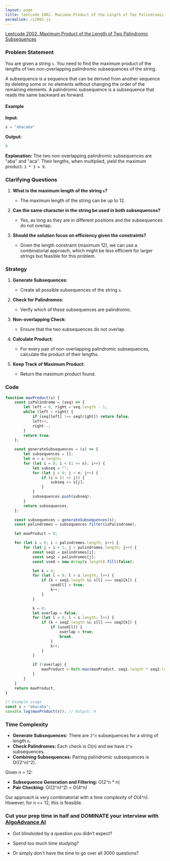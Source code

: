 ```yaml
---
layout: page
title: leetcode 2002. Maximum Product of the Length of Two Palindromic Subsequences
permalink: /s2002-js
---
```

[Leetcode 2002. Maximum Product of the Length of Two Palindromic Subsequences](https://algoadvance.github.io/algoadvance/l2002)
### Problem Statement

You are given a string `s`. You need to find the maximum product of the lengths of two non-overlapping palindromic subsequences of the string.

A subsequence is a sequence that can be derived from another sequence by deleting some or no elements without changing the order of the remaining elements. A palindromic subsequence is a subsequence that reads the same backward as forward.

#### Example
**Input:**
```javascript
s = "abacaba"
```
**Output:**
```javascript
9
```
**Explanation:**
The two non-overlapping palindromic subsequences are "aba" and "aca". Their lengths, when multiplied, yield the maximum product: `3 * 3 = 9`.

### Clarifying Questions

1. **What is the maximum length of the string `s`?**
   - The maximum length of the string can be up to 12.

2. **Can the same character in the string be used in both subsequences?**
   - Yes, as long as they are in different positions and the subsequences do not overlap.

3. **Should the solution focus on efficiency given the constraints?**
   - Given the length constraint (maximum 12), we can use a combinatorial approach, which might be less efficient for larger strings but feasible for this problem.

### Strategy

1. **Generate Subsequences:**
   - Create all possible subsequences of the string `s`. 

2. **Check for Palindromes:**
   - Verify which of these subsequences are palindromic.

3. **Non-overlapping Check:**
   - Ensure that the two subsequences do not overlap.

4. **Calculate Product:**
   - For every pair of non-overlapping palindromic subsequences, calculate the product of their lengths.

5. **Keep Track of Maximum Product:**
   - Return the maximum product found.

### Code

```javascript
function maxProduct(s) {
    const isPalindrome = (seq) => {
        let left = 0, right = seq.length - 1;
        while (left < right) {
            if (seq[left] !== seq[right]) return false;
            left++;
            right--;
        }
        return true;
    };

    const generateSubsequences = (s) => {
        let subsequences = [];
        let n = s.length;
        for (let i = 0; i < (1 << n); i++) {
            let subseq = "";
            for (let j = 0; j < n; j++) {
                if (i & (1 << j)) {
                    subseq += s[j];
                }
            }
            subsequences.push(subseq);
        }
        return subsequences;
    };

    const subsequences = generateSubsequences(s);
    const palindromes = subsequences.filter(isPalindrome);

    let maxProduct = 0;

    for (let i = 0; i < palindromes.length; i++) {
        for (let j = i + 1; j < palindromes.length; j++) {
            const seq1 = palindromes[i];
            const seq2 = palindromes[j];
            const used = new Array(s.length).fill(false);

            let k = 0;
            for (let l = 0; l < s.length; l++) {
                if (k < seq1.length && s[l] === seq1[k]) {
                    used[l] = true;
                    k++;
                }
            }

            k = 0;
            let overlap = false;
            for (let l = 0; l < s.length; l++) {
                if (k < seq2.length && s[l] === seq2[k]) {
                    if (used[l]) {
                        overlap = true;
                        break;
                    }
                    k++;
                }
            }

            if (!overlap) {
                maxProduct = Math.max(maxProduct, seq1.length * seq2.length);
            }
        }
    }
    return maxProduct;
}

// Example usage
const s = "abacaba";
console.log(maxProduct(s)); // Output: 9
```

### Time Complexity

- **Generate Subsequences:** There are `2^n` subsequences for a string of length `n`.
- **Check Palindromes:** Each check is O(n) and we have `2^n` subsequences.
- **Combining Subsequences:** Pairing palindromic subsequences is O((2^n)^2).

Given n = 12:

- **Subsequence Generation and Filtering:** O(2^n * n)
- **Pair Checking:** O((2^n)^2) = O(4^n)

Our approach is very combinatorial with a time complexity of O(4^n). However, for n <= 12, this is feasible.


### Cut your prep time in half and DOMINATE your interview with [AlgoAdvance AI](https://algoAdvance.com)

- Got blindsided by a question you didn't expect?

- Spend too much time studying?

- Or simply don't have the time to go over all 3000 questions?

